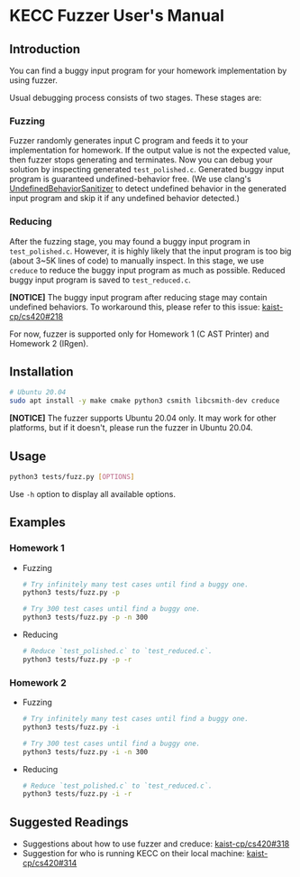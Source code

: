 # KECC Fuzzer User's Manual

## Introduction

You can find a buggy input program for your homework implementation by using fuzzer.

Usual debugging process consists of two stages. These stages are:

### Fuzzing

Fuzzer randomly generates input C program and feeds it to your implementation for homework. If the output value is not the expected value, then fuzzer stops generating and terminates. Now you can debug your solution by inspecting generated `test_polished.c`. Generated buggy input program is guaranteed undefined-behavior free. (We use clang's [UndefinedBehaviorSanitizer](https://clang.llvm.org/docs/UndefinedBehaviorSanitizer.html) to detect undefined behavior in the generated input program and skip it if any undefined behavior detected.)

### Reducing

After the fuzzing stage, you may found a buggy input program in `test_polished.c`. However, it is highly likely that the input program is too big (about 3~5K lines of code) to manually inspect. In this stage, we use `creduce` to reduce the buggy input program as much as possible. Reduced buggy input program is saved to `test_reduced.c`.

**[NOTICE]** The buggy input program after reducing stage may contain undefined behaviors. To workaround this, please refer to this issue: [kaist-cp/cs420#218](https://github.com/kaist-cp/cs420/issues/218)

For now, fuzzer is supported only for Homework 1 (C AST Printer) and Homework 2 (IRgen).

## Installation

```bash
# Ubuntu 20.04
sudo apt install -y make cmake python3 csmith libcsmith-dev creduce
```

**[NOTICE]** The fuzzer supports Ubuntu 20.04 only. It may work for other platforms, but if it doesn't, please run the fuzzer in Ubuntu 20.04.

## Usage

```bash
python3 tests/fuzz.py [OPTIONS]
```

Use `-h` option to display all available options.

## Examples

### Homework 1

- Fuzzing

  ```bash
  # Try infinitely many test cases until find a buggy one.
  python3 tests/fuzz.py -p
  
  # Try 300 test cases until find a buggy one.
  python3 tests/fuzz.py -p -n 300
  ```

- Reducing

  ```bash
  # Reduce `test_polished.c` to `test_reduced.c`.
  python3 tests/fuzz.py -p -r
  ```

### Homework 2

- Fuzzing

  ```bash
  # Try infinitely many test cases until find a buggy one.
  python3 tests/fuzz.py -i
  
  # Try 300 test cases until find a buggy one.
  python3 tests/fuzz.py -i -n 300
  ```

- Reducing

  ```bash
  # Reduce `test_polished.c` to `test_reduced.c`.
  python3 tests/fuzz.py -i -r
  ```

## Suggested Readings

- Suggestions about how to use fuzzer and creduce: [kaist-cp/cs420#318](https://github.com/kaist-cp/cs420/issues/318)
- Suggestion for who is running KECC on their local machine: [kaist-cp/cs420#314](https://github.com/kaist-cp/cs420/issues/314)
